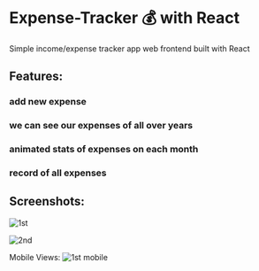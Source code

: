# Expense-Tracker 💰 with React

Simple income/expense tracker app web frontend built with React 

## Features:
### add new expense
### we can see our expenses of all over years
### animated stats of expenses on each month
### record of all expenses
  
## Screenshots:
![1st](https://user-images.githubusercontent.com/75989377/150315121-ed795314-9b4b-4925-96f6-7c07f9ce93f5.jpg)

![2nd](https://user-images.githubusercontent.com/75989377/150315134-60b24add-23fd-463f-b01b-2d926406fe31.jpg)

Mobile Views:
![1st mobile](https://user-images.githubusercontent.com/75989377/150315147-d20c2733-18d1-42b8-aa6c-670d11f5e846.jpg)




